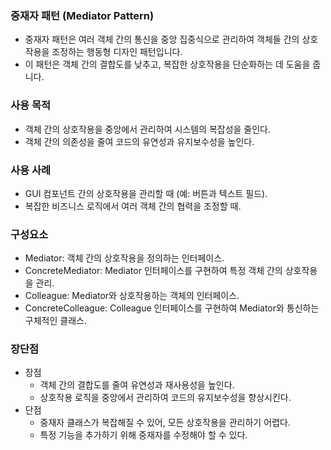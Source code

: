 ### 중재자 패턴 (Mediator Pattern)
- 중재자 패턴은 여러 객체 간의 통신을 중앙 집중식으로 관리하여 객체들 간의 상호작용을 조정하는 행동형 디자인 패턴입니다. 
- 이 패턴은 객체 간의 결합도를 낮추고, 복잡한 상호작용을 단순화하는 데 도움을 줍니다.

### 사용 목적
- 객체 간의 상호작용을 중앙에서 관리하여 시스템의 복잡성을 줄인다.
- 객체 간의 의존성을 줄여 코드의 유연성과 유지보수성을 높인다.

### 사용 사례
- GUI 컴포넌트 간의 상호작용을 관리할 때 (예: 버튼과 텍스트 필드).
- 복잡한 비즈니스 로직에서 여러 객체 간의 협력을 조정할 때. 

### 구성요소
- Mediator: 객체 간의 상호작용을 정의하는 인터페이스.
- ConcreteMediator: Mediator 인터페이스를 구현하여 특정 객체 간의 상호작용을 관리.
- Colleague: Mediator와 상호작용하는 객체의 인터페이스.
- ConcreteColleague: Colleague 인터페이스를 구현하여 Mediator와 통신하는 구체적인 클래스.

### 장단점
- 장점 
  - 객체 간의 결합도를 줄여 유연성과 재사용성을 높인다.
  - 상호작용 로직을 중앙에서 관리하여 코드의 유지보수성을 향상시킨다. 
- 단점 
  - 중재자 클래스가 복잡해질 수 있어, 모든 상호작용을 관리하기 어렵다. 
  - 특정 기능을 추가하기 위해 중재자를 수정해야 할 수 있다.